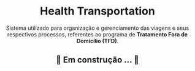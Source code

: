 <h1 align="center">Health Transportation</h1>

<p align="center">Sistema utilizado para organização e gerenciamento das viagens e seus respectivos processos,  referentes ao programa de <b>Tratamento Fora de Domicílio (TFD)</b>. </p>

<h2 align="center"> 
	🚧 Em construção ...  🚧
</h2>



